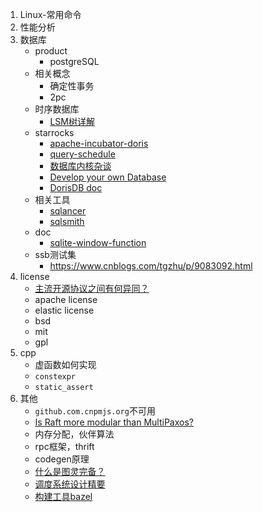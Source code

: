 1. Linux-常用命令
1. 性能分析
1. 数据库
    * product
        * postgreSQL
    * 相关概念
        * 确定性事务
        * 2pc
    * 时序数据库
        * [LSM树详解](https://zhuanlan.zhihu.com/p/181498475)
    * starrocks
        * [apache-incubator-doris](https://github.com/apache/incubator-doris/wiki)
        * [query-schedule](https://15445.courses.cs.cmu.edu/fall2020/schedule.html)
        * [数据库内核杂谈](https://www.infoq.cn/theme/46)
        * [Develop your own Database](https://hpi.de/plattner/teaching/archive/winter-term-201819/develop-your-own-database.html)
        * [DorisDB doc](http://doc.dorisdb.com)
    * 相关工具
        * [sqlancer](https://github.com/sqlancer/sqlancer)
        * [sqlsmith](https://github.com/anse1/sqlsmith)
    * doc
        * [sqlite-window-function](https://www.sqlite.org/windowfunctions.html)
    * ssb测试集
        * https://www.cnblogs.com/tgzhu/p/9083092.html
1. license
    * [主流开源协议之间有何异同？](https://www.zhihu.com/question/19568896)
    * apache license
    * elastic license
    * bsd
    * mit
    * gpl
1. cpp
    * 虚函数如何实现
    * `constexpr`
    * `static_assert`
1. 其他
    * `github.com.cnpmjs.org`不可用
    * [Is Raft more modular than MultiPaxos?](https://maheshba.bitbucket.io/blog/2021/12/14/Modularity.html)
    * 内存分配，伙伴算法
    * rpc框架，thrift
    * codegen原理
    * [什么是图灵完备？](https://www.zhihu.com/question/20115374/answer/288346717)
    * [调度系统设计精要](https://draveness.me/system-design-scheduler/)
    * [构建工具bazel](https://github.com/bazelbuild/bazel)